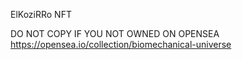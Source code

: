 ElKoziRRo NFT 

DO NOT COPY IF YOU NOT OWNED ON OPENSEA https://opensea.io/collection/biomechanical-universe
